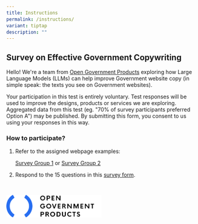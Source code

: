 ```yaml
---
title: Instructions
permalink: /instructions/
variant: tiptap
description: ""
---
```

<h2><strong>Survey on Effective Government Copywriting</strong></h2>
<p></p>
<p>Hello! We're a team from <a href="open.gov.sg" rel="noopener nofollow" target="_blank">Open Government Products</a> exploring
how Large Language Models (LLMs) can help improve Government website copy
(in simple speak: the texts you see on Government websites).
<br>
</p>
<p>Your participation in this test is entirely voluntary. Test responses
will be used to improve the designs, products or services we are exploring.
Aggregated data from this test (eg. "70% of survey participants preferred
Option A") may be published. By submitting this form, you consent to us
using your responses in this way.</p>
<p></p>
<h3>How to participate?</h3>
<ol data-tight="true" class="tight">
<li>
<p>Refer to the assigned webpage examples:</p>
<p><a href="/survey-group-1/example-1a/" rel="noopener nofollow" target="_blank">Survey Group 1</a> or
<a href="/survey-group-2/example-1a/" rel="noopener nofollow" target="_blank">Survey Group 2</a>
<br>
</p>
</li>
<li>
<p>Respond to the 15 questions in this <a href="https://go.gov.sg/copywritingsurveyform2025" rel="noopener nofollow" target="_blank">survey form</a>.</p>
<p></p>
<p>
<br>
</p>
</li>
</ol>
<div class="isomer-image-wrapper">
<img style="width: 50%;" height="auto" width="100%" alt="Open Government Products Logo" src="/images/ogp_logo_spacing.png">
</div>
<p></p>